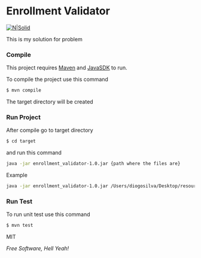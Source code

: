# Enrollment Validator

[![N|Solid](https://api.travis-ci.org/DiogoPires22/enrollment_validator.svg?branch=master)](#)

This is my solution for problem

### Compile

This project requires [Maven](https://maven.apache.org/) and [JavaSDK](http://www.oracle.com/technetwork/pt/java/javase/downloads/index.html) to run.

To compile the project use this command
```sh
$ mvn compile
```
The target directory will be created
### Run Project
After compile go to target directory
```sh
$ cd target
```

and run this command
```sh
java -jar enrollment_validator-1.0.jar {path where the files are}
```

Example
```sh
java -jar enrollment_validator-1.0.jar /Users/diogosilva/Desktop/resources/
```

### Run Test
To run unit test use this command
```sh
$ mvn test
```



MIT


*Free Software, Hell Yeah!*
